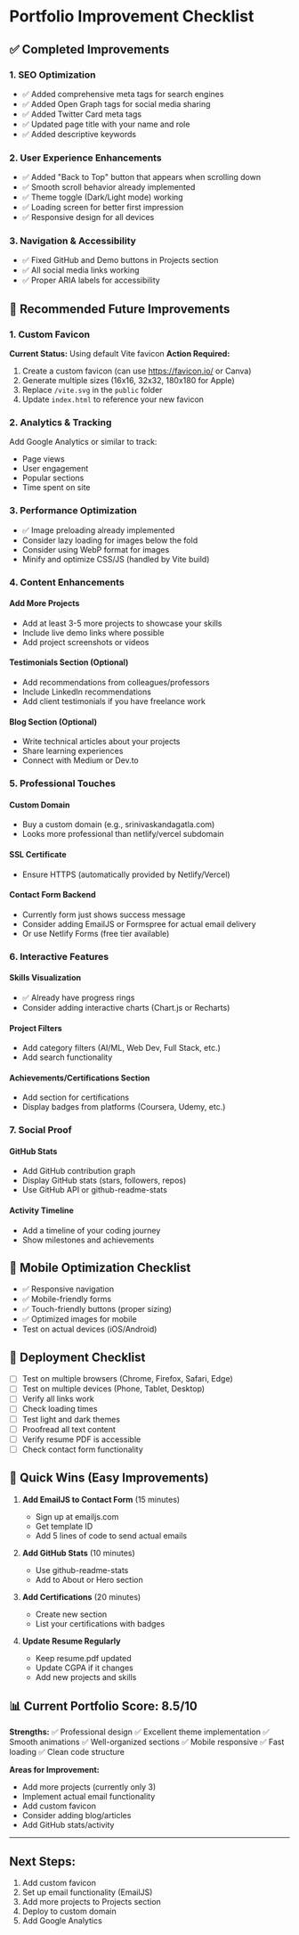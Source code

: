 # Portfolio Improvement Checklist

## ✅ Completed Improvements

### 1. SEO Optimization
- ✅ Added comprehensive meta tags for search engines
- ✅ Added Open Graph tags for social media sharing
- ✅ Added Twitter Card meta tags
- ✅ Updated page title with your name and role
- ✅ Added descriptive keywords

### 2. User Experience Enhancements
- ✅ Added "Back to Top" button that appears when scrolling down
- ✅ Smooth scroll behavior already implemented
- ✅ Theme toggle (Dark/Light mode) working
- ✅ Loading screen for better first impression
- ✅ Responsive design for all devices

### 3. Navigation & Accessibility
- ✅ Fixed GitHub and Demo buttons in Projects section
- ✅ All social media links working
- ✅ Proper ARIA labels for accessibility

## 🔄 Recommended Future Improvements

### 1. Custom Favicon
**Current Status:** Using default Vite favicon
**Action Required:**
1. Create a custom favicon (can use https://favicon.io/ or Canva)
2. Generate multiple sizes (16x16, 32x32, 180x180 for Apple)
3. Replace `/vite.svg` in the `public` folder
4. Update `index.html` to reference your new favicon

### 2. Analytics & Tracking
Add Google Analytics or similar to track:
- Page views
- User engagement
- Popular sections
- Time spent on site

### 3. Performance Optimization
- ✅ Image preloading already implemented
- Consider lazy loading for images below the fold
- Consider using WebP format for images
- Minify and optimize CSS/JS (handled by Vite build)

### 4. Content Enhancements

#### Add More Projects
- Add at least 3-5 more projects to showcase your skills
- Include live demo links where possible
- Add project screenshots or videos

#### Testimonials Section (Optional)
- Add recommendations from colleagues/professors
- Include LinkedIn recommendations
- Add client testimonials if you have freelance work

#### Blog Section (Optional)
- Write technical articles about your projects
- Share learning experiences
- Connect with Medium or Dev.to

### 5. Professional Touches

#### Custom Domain
- Buy a custom domain (e.g., srinivaskandagatla.com)
- Looks more professional than netlify/vercel subdomain

#### SSL Certificate
- Ensure HTTPS (automatically provided by Netlify/Vercel)

#### Contact Form Backend
- Currently form just shows success message
- Consider adding EmailJS or Formspree for actual email delivery
- Or use Netlify Forms (free tier available)

### 6. Interactive Features

#### Skills Visualization
- ✅ Already have progress rings
- Consider adding interactive charts (Chart.js or Recharts)

#### Project Filters
- Add category filters (AI/ML, Web Dev, Full Stack, etc.)
- Add search functionality

#### Achievements/Certifications Section
- Add section for certifications
- Display badges from platforms (Coursera, Udemy, etc.)

### 7. Social Proof

#### GitHub Stats
- Add GitHub contribution graph
- Display GitHub stats (stars, followers, repos)
- Use GitHub API or github-readme-stats

#### Activity Timeline
- Add a timeline of your coding journey
- Show milestones and achievements

## 📱 Mobile Optimization Checklist
- ✅ Responsive navigation
- ✅ Mobile-friendly forms
- ✅ Touch-friendly buttons (proper sizing)
- ✅ Optimized images for mobile
- Test on actual devices (iOS/Android)

## 🚀 Deployment Checklist
- [ ] Test on multiple browsers (Chrome, Firefox, Safari, Edge)
- [ ] Test on multiple devices (Phone, Tablet, Desktop)
- [ ] Verify all links work
- [ ] Check loading times
- [ ] Test light and dark themes
- [ ] Proofread all text content
- [ ] Verify resume PDF is accessible
- [ ] Check contact form functionality

## 🎯 Quick Wins (Easy Improvements)

1. **Add EmailJS to Contact Form** (15 minutes)
   - Sign up at emailjs.com
   - Get template ID
   - Add 5 lines of code to send actual emails

2. **Add GitHub Stats** (10 minutes)
   - Use github-readme-stats
   - Add to About or Hero section

3. **Add Certifications** (20 minutes)
   - Create new section
   - List your certifications with badges

4. **Update Resume Regularly**
   - Keep resume.pdf updated
   - Update CGPA if it changes
   - Add new projects and skills

## 📊 Current Portfolio Score: 8.5/10

**Strengths:**
✅ Professional design
✅ Excellent theme implementation
✅ Smooth animations
✅ Well-organized sections
✅ Mobile responsive
✅ Fast loading
✅ Clean code structure

**Areas for Improvement:**
- Add more projects (currently only 3)
- Implement actual email functionality
- Add custom favicon
- Consider adding blog/articles
- Add GitHub stats/activity

---

## Next Steps:
1. Add custom favicon
2. Set up email functionality (EmailJS)
3. Add more projects to Projects section
4. Deploy to custom domain
5. Add Google Analytics
